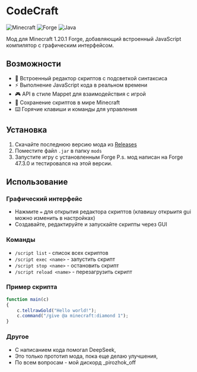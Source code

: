 # CodeCraft
![Minecraft](https://img.shields.io/badge/Minecraft-1.20.1-green)
![Forge](https://img.shields.io/badge/Forge-47.3.0-orange)
![Java](https://img.shields.io/badge/Java-17-blue)

Мод для Minecraft 1.20.1 Forge, добавляющий встроенный JavaScript компилятор с графическим интерфейсом.

## Возможности

- 📝 Встроенный редактор скриптов с подсветкой синтаксиса
- ⚡ Выполнение JavaScript кода в реальном времени
- 🎮 API в стиле Mappet для взаимодействия с игрой
- 💾 Сохранение скриптов в мире Minecraft
- ⌨️ Горячие клавиши и команды для управления

## Установка

1. Скачайте последнюю версию мода из [Releases](https://github.com/pirozhok/CodeCraft/releases)
2. Поместите файл `.jar` в папку `mods`
3. Запустите игру с установленным Forge
   P.s. мод написан на Forge 47.3.0 и тестировался на этой версии.

## Использование

### Графический интерфейс
- Нажмите `=` для открытия редактора скриптов (клавишу открыитя gui можно изменить в настройках)
- Создавайте, редактируйте и запускайте скрипты через GUI

### Команды
- `/script list` - список всех скриптов
- `/script exec <name>` - запустить скрипт
- `/script stop <name>` - остановить скрипт
- `/script reload <name>` - перезагрузить скрипт

### Пример скрипта
```javascript
function main(c) 
{
    c.tellrawGold("Hello world!");
    c.command("/give @a minecraft:diamond 1");
}
```

### Другое
- С написанием кода помогал DeepSeek,
- Это только прототип мода, пока еще делаю улучшения,
- По всем вопросам - мой дискорд _pirozhok_off
